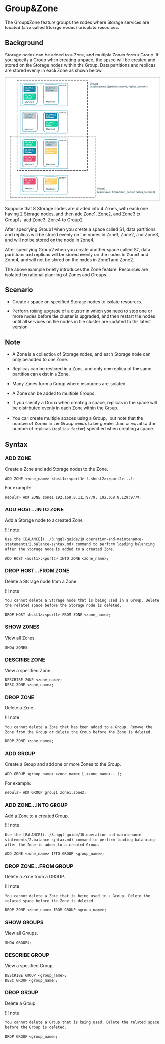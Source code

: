 # Group&Zone

The Group&Zone feature groups the nodes where Storage services are located (also called Storage nodes) to isolate resources.

## Background

Storage nodes can be added to a Zone, and multiple Zones form a Group. If you specify a Group when creating a space, the space will be created and stored on the Storage nodes within the Group. Data partitions and replicas are stored evenly in each Zone as shown below.

![Group&Zone sketch map](zone1.png)

Suppose that 8 Storage nodes are divided into 4 Zones, with each one having 2 Storage nodes, and then add Zone1, Zone2, and Zone3 to Group1，add Zone3, Zone4 to Group2.

After specifying Group1 when you create a space called S1, data partitions and replicas will be stored evenly on the nodes in Zone1, Zone2, and Zone3, and will not be stored on the node in Zone4.

After specifying Group2 when you create another space called S2, data partitions and replicas will be stored evenly on the nodes in Zone3 and Zone4, and will not be stored on the nodes in Zone1 and Zone2.

The above example briefly introduces the Zone feature. Resources are isolated by rational planning of Zones and Groups.

## Scenario

- Create a space on specified Storage nodes to isolate resources.

- Perform rolling upgrade of a cluster in which you need to stop one or more nodes before the cluster is upgraded, and then restart the nodes until all services on the nodes in the cluster are updated to the latest version.

## Note

- A Zone is a collection of Storage nodes, and each Storage node can only be added to one Zone.

- Replicas can be restored in a Zone, and only one replica of the same partition can exist in a Zone.

- Many Zones form a Group where resources are isolated.

- A Zone can be added to multiple Groups.

- If you specify a Group when creating a space, replicas in the space will be distributed evenly in each Zone within the Group.

- You can create multiple spaces using a Group，but note that the number of Zones in the Group needs to be greater than or equal to the number of replicas (`replica_factor`) specified when creating a space.

## Syntax

### ADD ZONE

Create a Zone and add Storage nodes to the Zone.

```ngql
ADD ZONE <zone_name> <host1>:<port1> [,<host2>:<port2>...];
```

For example:

```ngql
nebula> ADD ZONE zone1 192.168.8.111:9779, 192.168.8.129:9779;
```

### ADD HOST...INTO ZONE

Add a Storage node to a created Zone.

!!! note

    Use the [BALANCE](../3.ngql-guide/18.operation-and-maintenance-statements/2.balance-syntax.md) command to perform loading balancing after the Storage node is added to a created Zone.

```ngql
ADD HOST <host1>:<port1> INTO ZONE <zone_name>;
```

### DROP HOST...FROM ZONE

Delete a Storage node from a Zone.

!!! note

    You cannot delete a Storage node that is being used in a Group. Delete the related space before the Storage node is deleted.

```ngql
DROP HOST <host1>:<port1> FROM ZONE <zone_name>;
```

### SHOW ZONES

View all Zones

```ngql
SHOW ZONES;
```

### DESCRIBE ZONE

View a specified Zone.

```ngql
DESCRIBE ZONE <zone_name>;
DESC ZONE <zone_name>;
```

### DROP ZONE

Delete a Zone.

!!! note

    You cannot delete a Zone that has been added to a Group. Remove the Zone from the Group or delete the Group before the Zone is deleted.

```ngql
DROP ZONE <zone_name>;
```

### ADD GROUP

Create a Group and add one or more Zones to the Group.

```ngql
ADD GROUP <group_name> <zone_name> [,<zone_name>...];
```

For example:

```ngql
nebula> ADD GROUP group1 zone1,zone2;
```

### ADD ZONE...INTO GROUP

Add a Zone to a created Group.

!!! note

    Use the [BALANCE](../3.ngql-guide/18.operation-and-maintenance-statements/2.balance-syntax.md) command to perform loading balancing after the Zone is added to a created Group.

```ngql
ADD ZONE <zone_name> INTO GROUP <group_name>;
```

### DROP ZONE...FROM GROUP

Delete a Zone from a GROUP.

!!! note

    You cannot delete a Zone that is being used in a Group. Delete the related space before the Zone is deleted.

```ngql
DROP ZONE <zone_name> FROM GROUP <group_name>;
```

### SHOW GROUPS

View all Groups.

```ngql
SHOW GROUPS;
```

### DESCRIBE GROUP

View a specified Group.

```ngql
DESCRIBE GROUP <group_name>;
DESC GROUP <group_name>;
```

### DROP GROUP

Delete a Group.

!!! note

    You cannot delete a Group that is being used. Delete the related space before the Group is deleted.

```ngql
DROP GROUP <group_name>;
```
